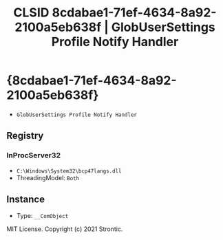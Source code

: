 ﻿---
title: "CLSID 8cdabae1-71ef-4634-8a92-2100a5eb638f | GlobUserSettings Profile Notify Handler"
excerpt: What is COM-Object CLSID 8cdabae1-71ef-4634-8a92-2100a5eb638f?
---

# {8cdabae1-71ef-4634-8a92-2100a5eb638f}

* `GlobUserSettings Profile Notify Handler`

## Registry


### InProcServer32

* `C:\Windows\System32\bcp47langs.dll`
* ThreadingModel: `Both`

## Instance

* Type: `__ComObject`

MIT License. Copyright (c) 2021 Strontic.


